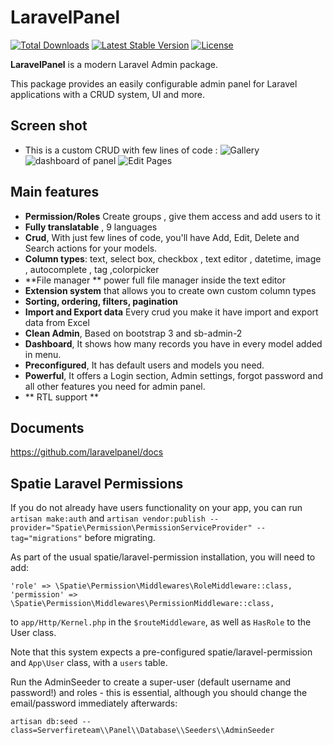 # LaravelPanel

[![Total Downloads](https://poser.pugx.org/serverfireteam/panel/downloads.svg)](https://packagist.org/packages/serverfireteam/panel)
[![Latest Stable Version](https://poser.pugx.org/serverfireteam/panel/v/stable.svg)](https://packagist.org/packages/serverfireteam/panel)
[![License](https://poser.pugx.org/serverfireteam/panel/license.svg)](https://packagist.org/packages/serverfireteam/panel)

**LaravelPanel** is a modern Laravel Admin package. 

This package provides an easily configurable admin panel for Laravel applications with a CRUD system, UI and more.

## Screen shot 
- This is a custom CRUD with few lines of code :
![Gallery](http://laravelpanel.com/assets/img/create-gallery-2.png)
![dashboard of panel](https://raw.githubusercontent.com/serverfireteam/panel/master/public/img/serverfire-panel-dashboard.jpg)
![Edit Pages](https://raw.githubusercontent.com/serverfireteam/panel/master/public/img/serverfire-panel-crud-edit.jpg)

## Main features

- **Permission/Roles** Create groups , give them access and add users to it 
- **Fully translatable** , 9 languages
- **Crud**, With just few lines of code, you'll have Add, Edit, Delete and Search actions for your models.
- **Column types**: text, select box, checkbox , text editor , datetime, image , autocomplete  , tag ,colorpicker 
- **File manager ** power full file manager inside the text editor 
- **Extension system** that allows you to create own custom column types
- **Sorting, ordering, filters, pagination**
- **Import and Export data** Every  crud you make it have import and export data from Excel  
- **Clean Admin**, Based on bootstrap 3 and sb-admin-2 
- **Dashboard**, It shows how many records you have in every model added in menu.
- **Preconfigured**, It has default users and models you need.
- **Powerful**, It offers a Login section, Admin settings, forgot password and all other features you need for admin panel.
- ** RTL support **



## Documents    

https://github.com/laravelpanel/docs

## Spatie Laravel Permissions

If you do not already have users functionality on your app, you can run `artisan make:auth` and
`artisan vendor:publish --provider="Spatie\Permission\PermissionServiceProvider" --tag="migrations"`
before migrating.

As part of the usual spatie/laravel-permission installation, you will need to add:

    'role' => \Spatie\Permission\Middlewares\RoleMiddleware::class,
    'permission' => \Spatie\Permission\Middlewares\PermissionMiddleware::class,

to `app/Http/Kernel.php` in the `$routeMiddleware`, as well as `HasRole` to the User class.

Note that this system expects a pre-configured spatie/laravel-permission and
`App\User` class, with a `users` table.

Run the AdminSeeder to create a super-user (default username and password!) and roles - this is essential,
although you should change the email/password immediately afterwards:

    artisan db:seed --class=Serverfireteam\\Panel\\Database\\Seeders\\AdminSeeder
